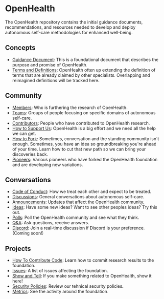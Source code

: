 # OpenHealth

The OpenHealth repository contains the initial guidance documents, recommendations, and resources needed to develop and deploy autonomous self-care methodologies for enhanced well-being.

## Concepts

* [Guidance Document](https://github.com/PsySecGroup/OpenHealth/blob/main/GUIDANCE.md): This is a foundational document that describes the purpose and promise of OpenHealth.
* [Terms and Definitions](https://github.com/PsySecGroup/OpenHealth/wiki): OpenHealth often up extending the definition of terms that are already claimed by other specialists.  Overlapping and reimagined definitions will be tracked here.

## Community

* [Members](https://github.com/orgs/PsySecGroup/people): Who is furthering the research of OpenHealth.
* [Teams](https://github.com/orgs/PsySecGroup/teams): Groups of people focusing on specific domains of autonomous self-care.
* [Contributors](https://github.com/PsySecGroup/OpenHealth/graphs/contributors): People who have contributed to OpenHealth research.
* [How to Support Us](SUPPORT.md): OpenHealth is a big effort and we need all the help we can get.
* [How to Fork](FORKING.md): Sometimes, conversation and the standing community isn't enough.  Sometimes, you have an idea so groundbreaking you're ahead of your time.  Learn how to cut that new path so we can bring your discoveries back.
* [Pioneers](https://github.com/PsySecGroup/OpenHealth/network/members): Various pioneers who have forked the OpenHealth foundation and are developing new variations.

## Conversations

* [Code of Conduct](CODE_OF_CONDUCT.md): How we treat each other and expect to be treated.
* [Discussions](https://github.com/orgs/PsySecGroup/OpenHealth/discussions): General conversations about autonomous self-care.
* [Announcements](https://github.com/PsySecGroup/OpenHealth/discussions/categories/announcements): Updates that affect the OpenHealth community.
* [Ideas](https://github.com/PsySecGroup/OpenHealth/discussions/categories/ideas): Have some new ideas?  Want to see other peoples ideas?  Try this out.
* [Polls](https://github.com/PsySecGroup/OpenHealth/discussions/categories/polls): Poll the OpenHealth community and see what they think.
* [Q&A](https://github.com/PsySecGroup/OpenHealth/discussions/categories/q-a): Ask questions, receive answers.
* [Discord](): Join a real-time discussion if Discord is your preference. (Coming soon!)

## Projects

* [How To Contribute Code](CONTRIBUTING.md): Learn how to commit research results to the foundation.
* [Issues](https://github.com/PsySecGroup/OpenHealth/issues): A list of issues affecting the foundation.
* [Show and Tell](https://github.com/PsySecGroup/OpenHealth/discussions/categories/show-and-tell): If you make something related to OpenHealth, show it here!
* [Security Policies](https://github.com/PsySecGroup/OpenHealth/security): Review our tehnical security policies.
* [Metrics](https://github.com/PsySecGroup/OpenHealth/pulse): See the activity around the foundation.
